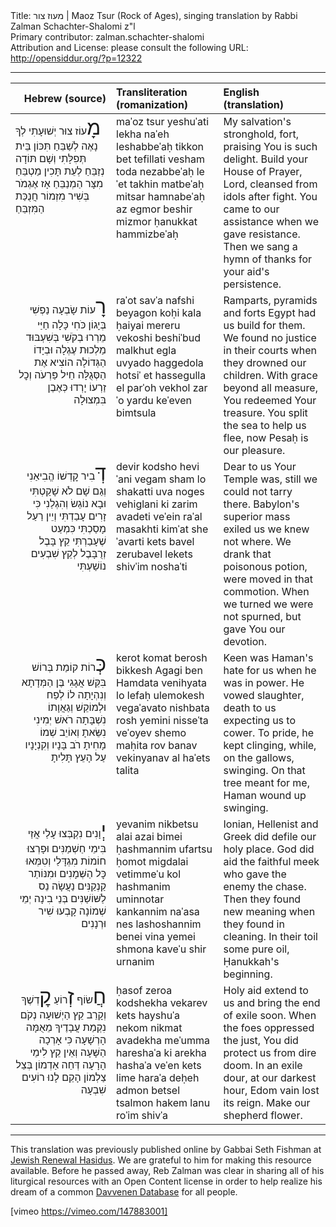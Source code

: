 <html>
<head></head>
<body>
Title: מעוז צור | Maoz Tsur (Rock of Ages), singing translation by Rabbi Zalman Schachter-Shalomi z"l<br />
Primary contributor: zalman.schachter-shalomi<br />
Attribution and License: please consult the following URL: <a href="http://opensiddur.org/?p=12322">http://opensiddur.org/?p=12322</a>
<p />
<hr />

<table style="margin-left: auto;margin-right: auto;" class="draggable">
<thead><tr><th id="x" style="text-align: right;">Hebrew (source)</th><th style="text-align: left;">Transliteration (romanization)</th><th style="text-align: left;">English (translation)</th></tr></thead>
<tbody>
<tr>
<td style="vertical-align:top;" width="31%">
<div class="liturgy"><span lang="he">
<span style="font-size: xx-large;">מָ</span>עוֹז צוּר יְשׁוּעָתִי לְךָ נָאֶה לְשַׁבֵּחַ
תִּכּוֹן בֵּית תְּפִלָּתִי וְשָׁם תּוֹדָה נְזַבֵּחַ
לְעֵת תָּכִין מַטְבֵּחַ מִצָּר הַמְנַבֵּחַ
אָז אֶגְמֹר בְּשִׁיר מִזְמוֹר חֲנֻכַּת הַמִּזְבֵּחַ
</span></div>
</td>

<td style="vertical-align:top;" width="33%">
<div class="english">
maˈoz tsur yeshuˈati lekha naˈeh leshabbeˈaḥ
tikkon bet tefillati vesham toda nezabbeˈaḥ
leˈet takhin matbeˈaḥ mitsar hamnabeˈaḥ
az egmor beshir mizmor ḥanukkat hammizbeˈaḥ
 </div>
</td>

<td style="vertical-align:top;" width="33%">
<div class="english">
My salvation's stronghold, fort, praising You is such delight.
Build your House of Prayer, Lord, cleansed from idols after fight.
You came to our assistance when we gave resistance.
Then we sang a hymn of thanks for your aid's persistence.
</div>
</td></tr>


<tr><td style="vertical-align:top;" width="31%">
<div class="liturgy" style="text-align: right;"><span lang="he">
<span style="font-size: xx-large;">רָ</span>עוֹת שָׂבְעָה נַפְשִׁי בְּיָגוֹן כֹּחִי כָּלָה
חַיַּי מֵרְרוּ בְקֹשִׁי בְּשִׁעְבּוּד מַלְכוּת עֶגְלָה
וּבְיָדוֹ הַגְּדוֹלָה הוֹצִיא אֶת הַסְּגֻלָּה
חֵיל פַּרְעֹה וְכׇל זַרְעוֹ יָרְדוּ כְּאֶבֶן בִּמְצוּלָה
</span></div>
</td>

<td style="vertical-align:top;" width="33%">
<div class="english">
raˈot savˈa nafshi beyagon koḥi kala
ḥaiyai mereru vekoshi beshiˈbud malkhut egla
uvyado haggedola hotsiˈ et hassegulla
el parˈoh vekhol zarˈo yardu keˈeven bimtsula
</div>
</td>

<td style="vertical-align:top;" width="33%">
<div class="english">
Ramparts, pyramids and forts Egypt had us build for them.
We found no justice in their courts when they drowned our children.
With grace beyond all measure, You redeemed Your treasure.
You split the sea to help us flee, now Pesaḥ is our pleasure.
</div>
</td></tr>


<tr><td style="vertical-align:top;" width="31%">
<div class="liturgy" style="text-align: right;"><span lang="he">
<span style="font-size: xx-large;">דְּ</span>בִיר קׇדְשׁוֹ הֱבִיאַנִי וְגַם שָׁם לֹא שָׁקַטְתִּי
וּבָא נוֹגֵשׂ וְהִגְלַנִי כִּי זָרִים עָבַדְתִּי
וְיֵין רַעַל מָסַכְתִּי כִּמְעַט שֶׁעָבַרְתִּי
קֵץ בָּבֶל זְרֻבָּבֶל לְקֵץ שִׁבְעִים נוֹשַׁעְתִּי
</span></div>
</td>

<td style="vertical-align:top;" width="33%">
<div class="english">
devir kodsho heviˈani vegam sham lo shakatti
uva noges vehiglani ki zarim avadeti
veˈein raˈal masakhti kimˈat sheˈavarti
kets bavel zerubavel lekets shivˈim noshaˈti
</div>
</td>

<td style="vertical-align:top;" width="33%">
<div class="english">
Dear to us Your Temple was, still we could not tarry there.
Babylon's superior mass exiled us we knew not where.
We drank that poisonous potion, were moved in that commotion.
When we turned we were not spurned, but gave You our devotion.
</div>
</td></tr>


<tr><td style="vertical-align:top;" width="31%">
<div class="liturgy" style="text-align: right;"><span lang="he">
<span style="font-size: xx-large;">כְּ</span>רוֹת קוֹמַת בְּרוֹשׁ בִּקֵּשׁ אֲגָגִי בֶּן הַמְּדָתָא
וְנִהְיָתָה לוֹ לְפַח וּלְמוֹקֵשׁ וְגַאֲוָתוֹ נִשְׁבָּתָה
רֹאשׁ יְמִינִי נִשֵּׂאתָ וְאוֹיֵב שְׁמוֹ מָחִיתָ
רֹב בָּנָיו וְקִנְיָנָיו עַל הָעֵץ תָּלִיתָ
</span></div>
</td>

<td style="vertical-align:top;" width="33%">
<div class="english">
kerot komat berosh bikkesh Agagi ben Hamdata
venihyata lo lefaḥ ulemokesh vegaˈavato nishbata
rosh yemini nisseˈta veˈoyev shemo maḥita
rov banav vekinyanav al haˈets talita
</div>
</td>

<td style="vertical-align:top;" width="33%">
<div class="english">
Keen was Haman's hate for us when he was in power.
He vowed slaughter, death to us expecting us to cower.
To pride, he kept clinging, while, on the gallows, swinging.
On that tree meant for me, Haman wound up swinging.
</div>
</td></tr>


<tr><td style="vertical-align:top;" width="31%">
<div class="liturgy" style="text-align: right;"><span lang="he">
<span style="font-size: xx-large;">יְ</span>וָנִים נִקְבְּצוּ עָלַי אֲזַי בִּימֵי חַשְׁמַנִּים
וּפָרְצוּ חוֹמוֹת מִגְדָּלַי וְטִמְּאוּ כׇּל הַשְּׁמָנִים
וּמִנּוֹתַר קַנְקַנִּים נַעֲשָׂה נֵס לַשּׁוֹשַׁנִּים
בְּנֵי בִינָה יְמֵי שְׁמוֹנָה קָבְעוּ שִׁיר וּרְנָנִים
</span></div>
</td>

<td style="vertical-align:top;" width="33%">
<div class="english">
yevanim nikbetsu alai azai bimei ḥashmannim
ufartsu ḥomot migdalai vetimmeˈu kol hashmanim
uminnotar kankannim naˈasa nes lashoshannim
benei vina yemei shmona kaveˈu shir urnanim
</div>
</td>

<td style="vertical-align:top;" width="33%">
<div class="english">
Ionian, Hellenist and Greek did defile our holy place.
God did aid the faithful meek who gave the enemy the chase.
Then they found new meaning when they found in cleaning.
In their toil some pure oil, Ḥanukkah's beginning.
</div>
</td></tr>


<tr><td style="vertical-align:top;" width="31%">
<div class="liturgy" style="text-align: right;"><span lang="he">
<span style="font-size: xx-large;">חֲ</span>שׂוֹף <span style="font-size: xx-large;">זְ</span>רוֹעַ <span style="font-size: xx-large;">קׇ</span>דְשֶׁךָ וְקָרֵב קֵץ הַיְשׁוּעָה
נְקֹם נִקְמַת עֲבָדֶיךָ מֵאֻמָּה הָרְשָׁעָה
כִּי אָרְכָה הַשָּׁעָה וְאֵין קֵץ לִימֵי הָרָעָה
דְּחֵה אַדְמוֹן בְּצֵל צַלְמוֹן הָקֵם לָנוּ רוֹעִים שִׁבְעָה
</span></div>
</td>

<td style="vertical-align:top;" width="33%">
<div class="english">
ḥasof zeroa kodshekha vekarev kets hayshuˈa
nekom nikmat avadekha meˈumma hareshaˈa
ki arekha hashaˈa veˈen kets lime haraˈa
deḥeh admon betsel tsalmon hakem lanu roˈim shivˈa
</div>
</td>

<td style="vertical-align:top;" width="33%">
<div class="english">
Holy aid extend to us and bring the end of exile soon.
When the foes oppressed the just, You did protect us from dire doom.
In an exile dour, at our darkest hour,
Edom vain lost its reign. Make our shepherd flower.
</div>
</td></tr></tbody></table>

<hr />

This translation was previously published online by Gabbai Seth Fishman at <a href="http://www.jewishrenewalhasidus.org/wordpress/reb-zalman-resources/">Jewish Renewal Hasidus</a>. We are grateful to him for making this resource available. Before he passed away, Reb Zalman was clear in sharing all of his liturgical resources with an Open Content license in order to help realize his dream of a common <a href="https://opensiddur.org/concerning/the-open-siddur-project/by-others/database-davvenen-by-reb-zalman-schachter-shalomi-havurah/">Davvenen Database</a> for all people.

[vimeo https://vimeo.com/147883001]
</body>
</html>